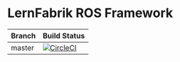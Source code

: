 # LernFabrik ROS Framework 

|Branch        | Build Status      |
|--------------|-------------------|
|master        |[![CircleCI](https://circleci.com/bb/iwt_lernfabrik/lernfabrik_ros_framework.svg?style=svg)](https://circleci.com/bb/iwt_lernfabrik/lernfabrik_ros_framework)|